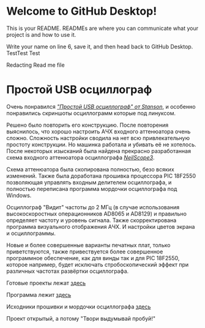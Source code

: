 # Welcome to GitHub Desktop!

This is your README. READMEs are where you can communicate what your project is and how to use it.

Write your name on line 6, save it, and then head back to GitHub Desktop.
TestTest Test

Redacting Read me file

# Простой USB осциллограф
Очень понравился [_"Простой USB осциллограф" от Stanson_][id1], и особенно понравились 
скриншоты осциллограмм которые под линуксом.

Решено было повторить его конструкцию. 
После повторения выяснилось, что хорошо настроить АЧХ входного аттенюатора
очень сложно. Сложность настройки сводила на нет всю привлекательную 
простоту конструкции. Но машинка работала и убивать её не хотелось. 
После некоторых изысканий была найдена прекрасно разработанная схема 
входного аттенюатора осциллографа [_NeilScope3_][id2]. 

Схема аттенюатора была скопирована полностью, безо всяких изменений. 
Также была доработана прошивка процессора PIC 18F2550 позволяющая управлять 
входным делителем осциллографа, и полностью переписана программа мордочки
осциллографа под Windows. 

Осциллограф "Видит" частоты до 2 МГц (в случае использования 
высокоскоростных операционников AD8065 и AD8129) и правильно определяет 
частоту и уровень сигнала. Также скорректирована программа визуального 
отображения АЧХ. И настройки цветов экрана и осциллограммы.

Новые и более совершенные варианты печатных плат, только приветствуются, 
также привествуется более совершенное программное обеспечение, как для винды 
так и для PIC 18F2550, которое например, будет исключать стробоскопический 
эффект при различных частотах развёртки осциллографа.

Готовые проекты лежат [здесь][id3]

Программа лежит [здесь][id4]

Исходники прошивки и мордочки осциллографа [здесь][id5]

Проект открытый, а потому "Твори выдумывай пробуй!"


[id1]:http://www.stanson.ch/index.php?page=proj&proj=USB-oscope
[id2]:https://hobby-research.at.ua/publ/razrabotki/izmerenija/neil_scope_3/4-1-0-42
[id3]:Done/
[id4]:https://github.com/Soaron/Oscill/tree/master/Done
[id5]:https://github.com/Soaron/Oscill/tree/master/Sources
